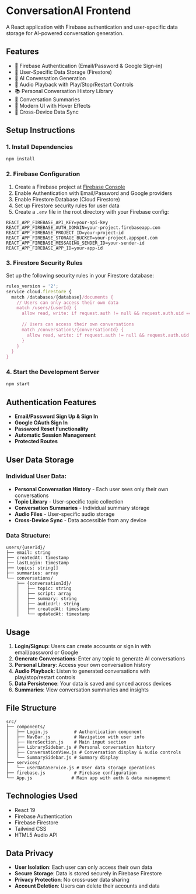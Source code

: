 # ConversationAI Frontend

A React application with Firebase authentication and user-specific data storage for AI-powered conversation generation.

## Features

- 🔐 Firebase Authentication (Email/Password & Google Sign-in)
- 💾 User-Specific Data Storage (Firestore)
- 💬 AI Conversation Generation
- 🎵 Audio Playback with Play/Stop/Restart Controls
- 📚 Personal Conversation History Library
- 📝 Conversation Summaries
- 🎨 Modern UI with Hover Effects
- 🔄 Cross-Device Data Sync

## Setup Instructions

### 1. Install Dependencies

```bash
npm install
```

### 2. Firebase Configuration

1. Create a Firebase project at [Firebase Console](https://console.firebase.google.com/)
2. Enable Authentication with Email/Password and Google providers
3. Enable Firestore Database (Cloud Firestore)
4. Set up Firestore security rules for user data
5. Create a `.env` file in the root directory with your Firebase config:

```env
REACT_APP_FIREBASE_API_KEY=your-api-key
REACT_APP_FIREBASE_AUTH_DOMAIN=your-project.firebaseapp.com
REACT_APP_FIREBASE_PROJECT_ID=your-project-id
REACT_APP_FIREBASE_STORAGE_BUCKET=your-project.appspot.com
REACT_APP_FIREBASE_MESSAGING_SENDER_ID=your-sender-id
REACT_APP_FIREBASE_APP_ID=your-app-id
```

### 3. Firestore Security Rules

Set up the following security rules in your Firestore database:

```javascript
rules_version = '2';
service cloud.firestore {
  match /databases/{database}/documents {
    // Users can only access their own data
    match /users/{userId} {
      allow read, write: if request.auth != null && request.auth.uid == userId;
      
      // Users can access their own conversations
      match /conversations/{conversationId} {
        allow read, write: if request.auth != null && request.auth.uid == userId;
      }
    }
  }
}
```

### 4. Start the Development Server

```bash
npm start
```

## Authentication Features

- **Email/Password Sign Up & Sign In**
- **Google OAuth Sign In**
- **Password Reset Functionality**
- **Automatic Session Management**
- **Protected Routes**

## User Data Storage

### **Individual User Data:**
- **Personal Conversation History** - Each user sees only their own conversations
- **Topic Library** - User-specific topic collection
- **Conversation Summaries** - Individual summary storage
- **Audio Files** - User-specific audio storage
- **Cross-Device Sync** - Data accessible from any device

### **Data Structure:**
```
users/{userId}/
├── email: string
├── createdAt: timestamp
├── lastLogin: timestamp
├── topics: string[]
├── summaries: array
└── conversations/
    ├── {conversationId}/
    │   ├── topic: string
    │   ├── script: array
    │   ├── summary: string
    │   ├── audioUrl: string
    │   ├── createdAt: timestamp
    │   └── updatedAt: timestamp
```

## Usage

1. **Login/Signup**: Users can create accounts or sign in with email/password or Google
2. **Generate Conversations**: Enter any topic to generate AI conversations
3. **Personal Library**: Access your own conversation history
4. **Audio Playback**: Listen to generated conversations with play/stop/restart controls
5. **Data Persistence**: Your data is saved and synced across devices
6. **Summaries**: View conversation summaries and insights

## File Structure

```
src/
├── components/
│   ├── Login.js          # Authentication component
│   ├── NavBar.js         # Navigation with user info
│   ├── HeroSection.js    # Main input section
│   ├── LibrarySidebar.js # Personal conversation history
│   ├── ConversationView.js # Conversation display & audio controls
│   └── SummarySidebar.js # Summary display
├── services/
│   └── userDataService.js # User data storage operations
├── firebase.js           # Firebase configuration
└── App.js               # Main app with auth & data management
```

## Technologies Used

- React 19
- Firebase Authentication
- Firebase Firestore
- Tailwind CSS
- HTML5 Audio API

## Data Privacy

- **User Isolation**: Each user can only access their own data
- **Secure Storage**: Data is stored securely in Firebase Firestore
- **Privacy Protection**: No cross-user data sharing
- **Account Deletion**: Users can delete their accounts and data 